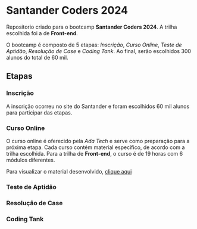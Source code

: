 # Santander Coders 2024
Repositorio criado para o bootcamp **Santander Coders 2024**. A trilha
escolhida foi a de **Front-end**.

O bootcamp é composto de 5 etapas: *Inscrição*, *Curso Online*, *Teste de Aptidão*,
*Resolução de Case* e *Coding Tank*. Ao final, serão escolhidos 300 alunos do total 
de 60 mil. 


## Etapas

### Inscrição
A inscrição ocorreu no site do Santander e foram escolhidos 60 mil alunos para
participar das etapas.

### Curso Online
O curso online é oferecido pela *Ada Tech* e serve como preparação para a próxima 
etapa. Cada curso contém material específico, de acordo com a trilha escolhida.
Para a trilha de **Front-end**, o curso é de 19 horas com 6 módulos diferentes.

Para visualizar o material desenvolvido, [clique aqui](/Curso%20Online/README.md)

### Teste de Aptidão

### Resolução de Case

### Coding Tank